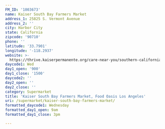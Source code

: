 ```yaml
---
FM_ID: '1003673'
name: Kaiser South Bay Farmers Market
address_1: 25825 S. Vermont Avenue
address_2: ''
city: Harbor City
state: California
zipcode: '90710'
phone: ''
latitude: '33.7901'
longitude: '-118.2937'
website: >-
  https://thrive.kaiserpermanente.org/care-near-you/southern-california/south-bay/shc_calendar_event/farmers-market-3/
daycode1: Wed
day1_open: '900'
day1_close: '1500'
daycode2: ''
day2_open: ''
day2_close: ''
category: Supermarket
title: 'Kaiser South Bay Farmers Market, Food Oasis Los Angeles'
uri: /supermarket/kaiser-south-bay-farmers-market/
formatted_daycode1: Wednesday
formatted_day1_open: 9am
formatted_day1_close: 3pm

---
```

